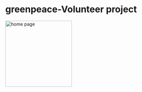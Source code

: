 # greenpeace-Volunteer project

<img width="208" alt="home page" src="https://user-images.githubusercontent.com/62427228/91661555-7c2dad00-eae5-11ea-8dcc-ab57339c868b.png">

